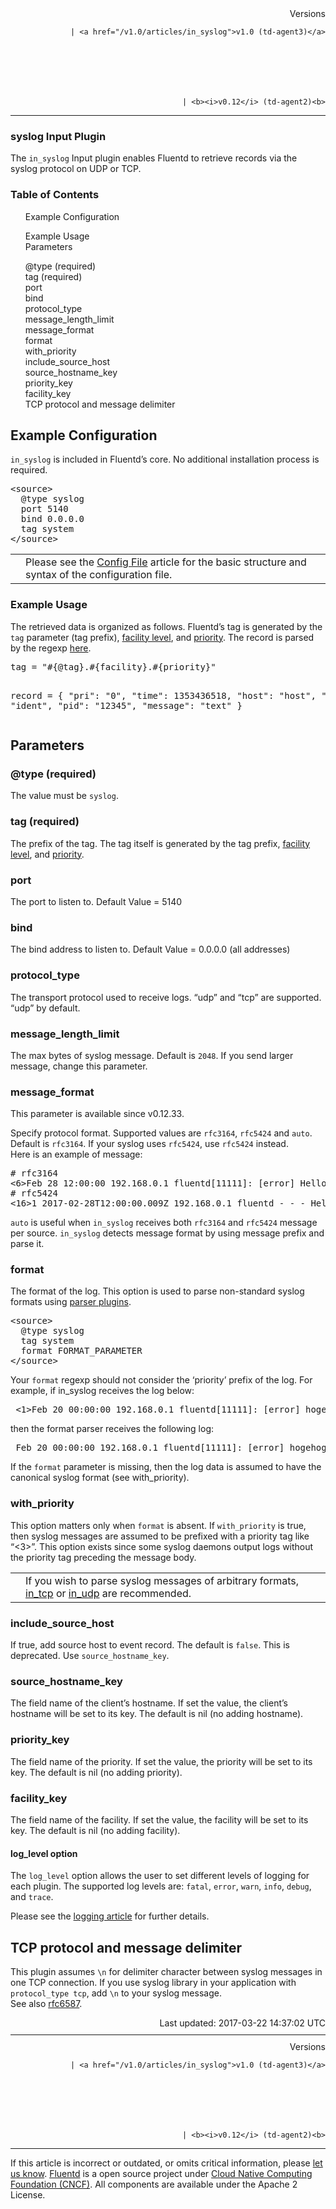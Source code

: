 <section id="main">
<div id="page">
<div class="topic_content">
<article>
<div style="text-align:right">
<div style="text-align:right">
Versions 
  
    
    | <a href="/v1.0/articles/in_syslog">v1.0 (td-agent3)</a>
    
  

  

  
    
    | <b><i>v0.12</i> (td-agent2)<b>
</b></b>
</div>
</div>
<hr size="1" style="margin-top: 10px; margin-bottom: 10px; color: rgba(0, 0, 0, .15);"/>
<hgroup>
<h1>syslog Input Plugin</h1>
</hgroup>
<p>The <code>in_syslog</code> Input plugin enables Fluentd to retrieve records via the syslog protocol on UDP or TCP.</p>
<a name="example-configuration"></a>
<section id="table-of-contents"><h3>Table of Contents</h3>
<ul id="toc">
<li class="toc-item"><a href="#example-configuration">Example Configuration</a></li>
<ul class="sub-toc">
<li class="sub-toc-item"><a href="#example-usage">Example Usage</a></li>
</ul>
<li class="toc-item"><a href="#parameters">Parameters</a></li>
<ul class="sub-toc">
<li class="sub-toc-item"><a href="#@type-(required)">@type (required)</a></li>
<li class="sub-toc-item"><a href="#tag-(required)">tag (required)</a></li>
<li class="sub-toc-item"><a href="#port">port</a></li>
<li class="sub-toc-item"><a href="#bind">bind</a></li>
<li class="sub-toc-item"><a href="#protocol_type">protocol_type</a></li>
<li class="sub-toc-item"><a href="#message_length_limit">message_length_limit</a></li>
<li class="sub-toc-item"><a href="#message_format">message_format</a></li>
<li class="sub-toc-item"><a href="#format">format</a></li>
<li class="sub-toc-item"><a href="#with_priority">with_priority</a></li>
<li class="sub-toc-item"><a href="#include_source_host">include_source_host</a></li>
<li class="sub-toc-item"><a href="#source_hostname_key">source_hostname_key</a></li>
<li class="sub-toc-item"><a href="#priority_key">priority_key</a></li>
<li class="sub-toc-item"><a href="#facility_key">facility_key</a></li>
</ul>
<li class="toc-item"><a href="#tcp-protocol-and-message-delimiter">TCP protocol and message delimiter</a></li>
</ul>
</section>
<h2>Example Configuration</h2>
<p><code>in_syslog</code> is included in Fluentd’s core. No additional installation process is required.</p>
<pre class="CodeRay">&lt;source&gt;
  @type syslog
  port 5140
  bind 0.0.0.0
  tag system
&lt;/source&gt;
</pre>
<table class="note">
<td class="icon"></td>
<td class="content">Please see the <a href="config-file">Config File</a> article for the basic structure and syntax of the configuration file.</td>
</table>
<a name="example-usage"></a><h3>Example Usage</h3>
<p>The retrieved data is organized as follows. Fluentd’s tag is generated by the <code>tag</code> parameter (tag prefix), <a href="http://en.wikipedia.org/wiki/Syslog#Facility_Levels">facility level</a>, and <a href="http://en.wikipedia.org/wiki/Syslog#Severity_levels">priority</a>. The record is parsed by the regexp <a href="https://github.com/fluent/fluentd/blob/master/lib/fluent/plugin/in_syslog.rb#L25">here</a>.</p>
<pre class="CodeRay">tag = "#{@tag}.#{facility}.#{priority}"

record = {
  "pri": "0",
  "time": 1353436518,
  "host": "host",
  "ident": "ident",
  "pid": "12345",
  "message": "text"
}
</pre>
<a name="parameters"></a><h2>Parameters</h2>
<a name="@type-(required)"></a><h3>@type (required)</h3>
<p>The value must be <code>syslog</code>.</p>
<a name="tag-(required)"></a><h3>tag (required)</h3>
<p>The prefix of the tag. The tag itself is generated by the tag prefix, <a href="http://en.wikipedia.org/wiki/Syslog#Facility_Levels">facility level</a>, and <a href="http://en.wikipedia.org/wiki/Syslog#Severity_levels">priority</a>.</p>
<a name="port"></a><h3>port</h3>
<p>The port to listen to. Default Value = 5140</p>
<a name="bind"></a><h3>bind</h3>
<p>The bind address to listen to. Default Value = 0.0.0.0 (all addresses)</p>
<a name="protocol_type"></a><h3>protocol_type</h3>
<p>The transport protocol used to receive logs. “udp” and “tcp” are supported. “udp” by default.</p>
<a name="message_length_limit"></a><h3>message_length_limit</h3>
<p>The max bytes of syslog message. Default is <code>2048</code>. If you send larger message, change this parameter.</p>
<a name="message_format"></a><h3>message_format</h3>
<p>This parameter is available since v0.12.33.</p>
<p>Specify protocol format. Supported values are <code>rfc3164</code>, <code>rfc5424</code> and <code>auto</code>. Default is <code>rfc3164</code>. If your syslog uses <code>rfc5424</code>, use <code>rfc5424</code> instead.<br/>
Here is an example of message:</p>
<pre class="CodeRay"># rfc3164
&lt;6&gt;Feb 28 12:00:00 192.168.0.1 fluentd[11111]: [error] Hello!
# rfc5424
&lt;16&gt;1 2017-02-28T12:00:00.009Z 192.168.0.1 fluentd - - - Hello!
</pre>
<p><code>auto</code> is useful when <code>in_syslog</code> receives both <code>rfc3164</code> and <code>rfc5424</code> message per source. <code>in_syslog</code> detects message format by using message prefix and parse it.</p>
<a name="format"></a><h3>format</h3>
<p>The format of the log. This option is used to parse non-standard syslog formats using <a href="parser-plugin-overview">parser plugins</a>.</p>
<pre class="CodeRay">&lt;source&gt;
  @type syslog
  tag system
  format FORMAT_PARAMETER
&lt;/source&gt;
</pre>
<p>Your <code>format</code> regexp should not consider the ‘priority’ prefix of the log.
For example, if in_syslog receives the log below:</p>
<pre class="CodeRay"> &lt;1&gt;Feb 20 00:00:00 192.168.0.1 fluentd[11111]: [error] hogehoge
</pre>
<p>then the format parser receives the following log:</p>
<pre class="CodeRay"> Feb 20 00:00:00 192.168.0.1 fluentd[11111]: [error] hogehoge
</pre>
<p>If the <code>format</code> parameter is missing, then the log data is assumed to have the canonical syslog format (see with_priority).</p>
<a name="with_priority"></a><h3>with_priority</h3>
<p>This option matters only when <code>format</code> is absent. If <code>with_priority</code> is true, then syslog messages are assumed to be prefixed with a priority tag like “&lt;3&gt;”. This option exists since some syslog daemons output logs without the priority tag preceding the message body.</p>
<table class="note">
<td class="icon"></td>
<td class="content">If you wish to parse syslog messages of arbitrary formats, <a href="in_tcp">in_tcp</a> or <a href="in_udp">in_udp</a> are recommended.</td>
</table>
<a name="include_source_host"></a><h3>include_source_host</h3>
<p>If true, add source host to event record. The default is <code>false</code>. This is deprecated. Use <code>source_hostname_key</code>.</p>
<a name="source_hostname_key"></a><h3>source_hostname_key</h3>
<p>The field name of the client’s hostname. If set the value, the client’s hostname will be set to its key. The default is nil (no adding hostname).</p>
<a name="priority_key"></a><h3>priority_key</h3>
<p>The field name of the priority. If set the value, the priority will be set to its key. The default is nil (no adding priority).</p>
<a name="facility_key"></a><h3>facility_key</h3>
<p>The field name of the facility. If set the value, the facility will be set to its key. The default is nil (no adding facility).</p>
<h4>log_level option</h4>
<p>The <code>log_level</code> option allows the user to set different levels of logging for each plugin. The supported log levels are: <code>fatal</code>, <code>error</code>, <code>warn</code>, <code>info</code>, <code>debug</code>, and <code>trace</code>.</p>
<p>Please see the <a href="logging">logging article</a> for further details.</p>
<a name="tcp-protocol-and-message-delimiter"></a><h2>TCP protocol and message delimiter</h2>
<p>This plugin assumes <code>\n</code> for delimiter character between syslog messages in one TCP connection. If you use syslog library in your application with <code>protocol_type tcp</code>, add <code>\n</code> to your syslog message.<br/>
See also <a href="https://tools.ietf.org/html/rfc6587#section-3.4.2">rfc6587</a>.</p>
<div style="text-align:right">
  Last updated: 2017-03-22 14:37:02 UTC
  </div>
<hr size="1" style="margin-top: 10px; margin-bottom: 10px; color: rgba(0, 0, 0, .15);"/>
<div style="text-align:right">
Versions 
  
    
    | <a href="/v1.0/articles/in_syslog">v1.0 (td-agent3)</a>
    
  

  

  
    
    | <b><i>v0.12</i> (td-agent2)<b>
</b></b>
</div>
<hr size="1" style="margin-top: 10px; margin-bottom: 10px; color: rgba(0, 0, 0, .15);"/>
<p>
    If this article is incorrect or outdated, or omits critical information, please <a href="https://github.com/fluent/fluentd-docs/issues?state=open">let us know</a>. <a href="http://www.fluentd.org/">Fluentd</a> is a  open source project under <a href="https://cncf.io/">Cloud Native Computing Foundation (CNCF)</a>. All components are available under the Apache 2 License.
  </p>
</article>
</div>
<!-- /#topic_content -->
</div>
<!-- /#page -->
</section>